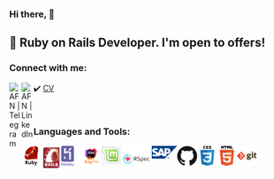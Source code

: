 ### Hi there, 👋

## 💎 Ruby on Rails Developer. I'm open to offers!

### Connect with me:

[<img align="left" alt="AFN | Telegram" width="22px" src="https://cdn.jsdelivr.net/npm/simple-icons@v3/icons/telegram.svg" /> ](https://t.me/AFN1187)
[<img align="left" alt="AFN | LinkedIn" width="22px" src="https://cdn.jsdelivr.net/npm/simple-icons@v3/icons/linkedin.svg" />](http://www.linkedin.com/in/AyupovFN)

✔️ [CV](https://ayupovfn.github.io/curriculum-vitae/)

<br />

### Languages and Tools:
<img align="left" alt="ruby"  width="36px"  src="src/ruby.png" />
<img align="left" alt="ruby_on_rails"  width="36px"  src="src/ruby_on_rails.png" />
<img align="left" alt="heroku"  width="36px"  src="src/heroku.png" />
<img align="left" alt="rubymine"  width="36px"  src="src/rubymine.png" />
<img align="left" alt="linux"  width="36px"  src="src/linux.png" />
<img align="left" alt="rspec"  width="56px"  src="src/rspec.png" />
<img align="left" alt="sap"  width="46px"  src="src/sap.png" />
<img align="left" alt="GitHub" width="36px" src="https://raw.githubusercontent.com/github/explore/78df643247d429f6cc873026c0622819ad797942/topics/github/github.png" />
<img align="left" alt="CSS3" width="36px" src="https://raw.githubusercontent.com/github/explore/80688e429a7d4ef2fca1e82350fe8e3517d3494d/topics/css/css.png" />
<img align="left" alt="HTML5" width="36px" src="https://raw.githubusercontent.com/github/explore/80688e429a7d4ef2fca1e82350fe8e3517d3494d/topics/html/html.png" />
<img align="left" alt="Git" width="36px" src="https://raw.githubusercontent.com/github/explore/80688e429a7d4ef2fca1e82350fe8e3517d3494d/topics/git/git.png" />

